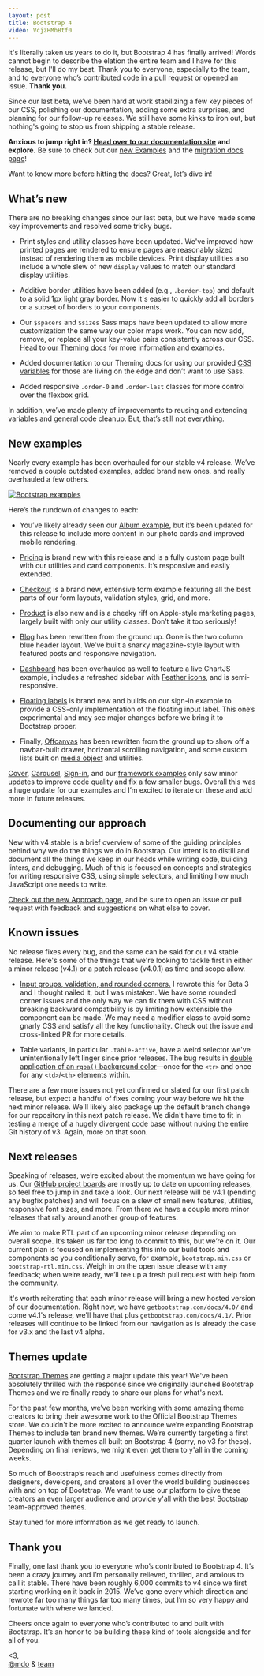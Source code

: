 ```yaml
---
layout: post
title: Bootstrap 4
video: VcjzHMhBtf0
---
```


It's literally taken us years to do it, but Bootstrap 4 has finally arrived! Words cannot begin to describe the elation the entire team and I have for this release, but I'll do my best. Thank you to everyone, especially to the team, and to everyone who’s contributed code in a pull request or opened an issue. **Thank you.**

Since our last beta, we’ve been hard at work stabilizing a few key pieces of our CSS, polishing our documentation, adding some extra surprises, and planning for our follow-up releases. We still have some kinks to iron out, but nothing's going to stop us from shipping a stable release.

**Anxious to jump right in? [Head over to our documentation site](https://getbootstrap.com) and explore.** Be sure to check out our [new Examples](https://getbootstrap.com/docs/4.0/examples/) and the [migration docs page](https://getbootstrap.com/docs/4.0/migration/)!

Want to know more before hitting the docs? Great, let’s dive in!

## What’s new
There are no breaking changes since our last beta, but we have made some key improvements and resolved some tricky bugs.

- Print styles and utility classes have been updated. We've improved how printed pages are rendered to ensure pages are reasonably sized instead of rendering them as mobile devices. Print display utilities also include a whole slew of new `display` values to match our standard display utilities.

- Additive border utilities have been added (e.g., `.border-top`) and default to a solid 1px light gray border. Now it's easier to quickly add all borders or a subset of borders to your components.

- Our `$spacers` and `$sizes` Sass maps have been updated to allow more customization the same way our color maps work. You can now add, remove, or replace all your key-value pairs consistently across our CSS. [Head to our Theming docs](https://getbootstrap.com/docs/4.0/getting-started/theming/) for more information and examples.

- Added documentation to our Theming docs for using our provided [CSS variables](https://getbootstrap.com/docs/4.0/getting-started/theming/#css-variables) for those are living on the edge and don’t want to use Sass.

- Added responsive `.order-0` and `.order-last` classes for more control over the flexbox grid.

In addition, we’ve made plenty of improvements to reusing and extending variables and general code cleanup. But, that’s still not everything.

## New examples

Nearly every example has been overhauled for our stable v4 release. We’ve removed a couple outdated examples, added brand new ones, and really overhauled a few others.

[![Bootstrap examples](https://user-images.githubusercontent.com/98681/35086849-e8b4dde4-fbe2-11e7-877d-62f82f3e753b.png)](https://getbootstrap.com/docs/4.0/examples/)

Here’s the rundown of changes to each:

- You’ve likely already seen our [Album example](https://getbootstrap.com/docs/4.0/examples/album/), but it’s been updated for this release to include more content in our photo cards and improved mobile rendering.

- [Pricing](https://getbootstrap.com/docs/4.0/examples/pricing/) is brand new with this release and is a fully custom page built with our utilities and card components. It’s responsive and easily extended.

- [Checkout](https://getbootstrap.com/docs/4.0/examples/checkout/) is a brand new, extensive form example featuring all the best parts of our form layouts, validation styles, grid, and more.

- [Product](https://getbootstrap.com/docs/4.0/examples/product/) is also new and is a cheeky riff on Apple-style marketing pages, largely built with only our utility classes. Don’t take it too seriously!

- [Blog](https://getbootstrap.com/docs/4.0/examples/blog/) has been rewritten from the ground up. Gone is the two column blue header layout. We’ve built a snarky magazine-style layout with featured posts and responsive navigation.

- [Dashboard](https://getbootstrap.com/docs/4.0/examples/dashboard/) has been overhauled as well to feature a live ChartJS example, includes a refreshed sidebar with [Feather icons](https://feathericons.com/), and is semi-responsive.

- [Floating labels](https://getbootstrap.com/docs/4.0/examples/floating-labels/) is brand new and builds on our sign-in example to provide a CSS-only implementation of the floating input label. This one’s experimental and may see major changes before we bring it to Bootstrap proper.

- Finally, [Offcanvas](https://getbootstrap.com/docs/4.0/examples/offcanvas/) has been rewritten from the ground up to show off a navbar-built drawer, horizontal scrolling navigation, and some custom lists built on [media object](https://getbootstrap.com/docs/4.0/layout/media-object/) and utilities.

[Cover](https://getbootstrap.com/docs/4.0/examples/cover/), [Carousel](https://getbootstrap.com/docs/4.0/examples/carousel/), [Sign-in](https://getbootstrap.com/docs/4.0/examples/sign-in/), and our [framework examples](https://getbootstrap.com/docs/4.0/examples/#framework) only saw minor updates to improve code quality and fix a few smaller bugs. Overall this was a huge update for our examples and I’m excited to iterate on these and add more in future releases.

## Documenting our approach

New with v4 stable is a brief overview of some of the guiding principles behind why we do the things we do in Bootstrap. Our intent is to distill and document all the things we keep in our heads while writing code, building linters, and debugging. Much of this is focused on concepts and strategies for writing responsive CSS, using simple selectors, and limiting how much JavaScript one needs to write.

[Check out the new Approach page](https://getbootstrap.com/docs/4.0/extend/approach/), and be sure to open an issue or pull request with feedback and suggestions on what else to cover.

## Known issues

No release fixes every bug, and the same can be said for our v4 stable release. Here's some of the things that we're looking to tackle first in either a minor release (v4.1) or a patch release (v4.0.1) as time and scope allow.

- [Input groups, validation, and rounded corners.](https://github.com/twbs/bootstrap/issues/25110) I rewrote this for Beta 3 and I thought nailed it, but I was mistaken. We have some rounded corner issues and the only way we can fix them with CSS without breaking backward compatibility is by limiting how extensible the component can be made. We may need a modifier class to avoid some gnarly CSS and satisfy all the key functionality. Check out the issue and cross-linked PR for more details.

- Table variants, in particular `.table-active`, have a weird selector we've unintentionally left linger since prior releases. The bug results in [double application of an `rgba()` background color](https://github.com/twbs/bootstrap/issues/24529)—once for the `<tr>` and once for any `<td>`/`<th>` elements within.

There are a few more issues not yet confirmed or slated for our first patch release, but expect a handful of fixes coming your way before we hit the next minor release. We'll likely also package up the default branch change for our repository in this next patch release. We didn't have time to fit in testing a merge of a hugely divergent code base without nuking the entire Git history of v3. Again, more on that soon.

## Next releases

Speaking of releases, we’re excited about the momentum we have going for us. Our [GitHub project boards](https://github.com/twbs/bootstrap/projects) are mostly up to date on upcoming releases, so feel free to jump in and take a look. Our next release will be v4.1 (pending any bugfix patches) and will focus on a slew of small new features, utilities, responsive font sizes, and more. From there we have a couple more minor releases that rally around another group of features.

We aim to make RTL part of an upcoming minor release depending on overall scope. It’s taken us far too long to commit to this, but we’re on it. Our current plan is focused on implementing this into our build tools and components so you conditionally serve, for example, `bootstrap.min.css` or `bootstrap-rtl.min.css`. Weigh in on the open issue please with any feedback; when we’re ready, we’ll tee up a fresh pull request with help from the community.

It's worth reiterating that each minor release will bring a new hosted version of our documentation. Right now, we have `getbootstrap.com/docs/4.0/` and come v4.1's release, we'll have that plus `getbootstrap.com/docs/4.1/`. Prior releases will continue to be linked from our navigation as is already the case for v3.x and the last v4 alpha.

## Themes update

[Bootstrap Themes](https://themes.getbootstrap.com) are getting a major update this year! We've been absolutely thrilled with the response since we originally launched Bootstrap Themes and we're finally ready to share our plans for what's next.

For the past few months, we’ve been working with some amazing theme creators  to bring their awesome work to the Official Bootstrap Themes store. We couldn't be more excited to announce we’re expanding Bootstrap Themes to include ten brand new themes. We’re currently targeting a first quarter launch with themes all built on Bootstrap 4 (sorry, no v3 for these). Depending on final reviews, we might even get them to y'all in the coming weeks.

So much of Bootstrap’s reach and usefulness comes directly from designers, developers, and creators all over the world building businesses with and on top of Bootstrap. We want to use our platform to give these creators an even larger audience and provide y'all with the best Bootstrap team-approved themes.

Stay tuned for more information as we get ready to launch.

## Thank you

Finally, one last thank you to everyone who’s contributed to Bootstrap 4. It’s been a crazy journey and I’m personally relieved, thrilled, and anxious to call it stable. There have been roughly 6,000 commits to v4 since we first starting working on it back in 2015. We’ve gone every which direction and rewrote far too many things far too many times, but I’m so very happy and fortunate with where we landed.

Cheers once again to everyone who’s contributed to and built with Bootstrap. It’s an honor to be building these kind of tools alongside and for all of you.

<3,<br>
[@mdo](https://twitter.com/mdo) & [team](https://github.com/twbs)
